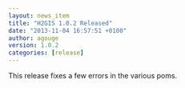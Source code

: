 ```yaml
---
layout: news_item
title: "H2GIS 1.0.2 Released"
date: "2013-11-04 16:57:51 +0100"
author: agouge
version: 1.0.2
categories: [release]
---
```


This release fixes a few errors in the various poms.
